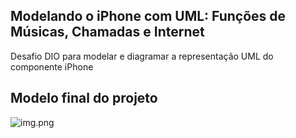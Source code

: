 ## Modelando o iPhone com UML: Funções de Músicas, Chamadas e Internet

Desafio DIO para modelar e diagramar a representação UML do componente iPhone

## Modelo final do projeto
![img.png](img.png)

